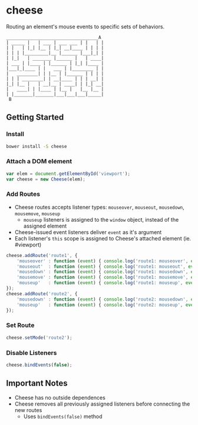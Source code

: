 # cheese
Routing an element's mouse events to specific sets of behaviors.

```
___________________________________A 
| _____ |   | ___ | ___ ___ | |   | |
| |   | |_| |__ | |_| __|____ | | | |
| | | |_________|__ |______ |___|_| |
| |_|   | _______ |______ |   | ____|
| ___ | |____ | |______ | |_| |____ |
|___|_|____ | |   ___ | |________ | |
|   ________| | |__ | |______ | | | |
| | | ________| | __|____ | | | __| |
|_| |__ |   | __|__ | ____| | |_| __|
|   ____| | |____ | |__ |   |__ |__ |
| |_______|_______|___|___|___|_____|
 B
```



Getting Started
----------------------------
### Install
```bash
bower install -S cheese
```


### Attach a DOM element
```javascript
var elem = document.getElementById('viewport');
var cheese = new Cheese(elem);
```


### Add Routes
- Cheese routes accepts listener types: `mouseover`, `mouseout`, `mousedown`, `mousemove`, `mouseup`
    - `mouseup` listeners is assigned to the `window` object, instead of the assigned element
- Cheese-issued event listeners deliver `event` as it's argument
- Each listener's `this` scope is assigned to Cheese's attached element (ie. #viewport)

```javascript
cheese.addRoute('route1', {
    'mouseover' : function (event) { console.log('route1: mouseover', event.clientX, event.clientY); },
    'mouseout'  : function (event) { console.log('route1: mouseout', event.clientX, event.clientY); },
    'mousedown' : function (event) { console.log('route1: mousedown', event.clientX, event.clientY); },
    'mousemove' : function (event) { console.log('route1: mousemove', event.clientX, event.clientY); },
    'mouseup'   : function (event) { console.log('route1: mouseup', event.clientX, event.clientY); }
});
cheese.addRoute('route2', {
    'mousedown' : function (event) { console.log('route2: mousedown', event.clientX, event.clientY); },
    'mouseup'   : function (event) { console.log('route2: mouseup', event.clientX, event.clientY); }
});
```


### Set Route
```javascript
cheese.setMode('route2');
```


### Disable Listeners
```javascript
cheese.bindEvents(false);
```



Important Notes
----------------------------
- Cheese has no outside dependences
- Cheese removes all previously assigned listeners before connecting the new routes
    - Uses `bindEvents(false)` method

